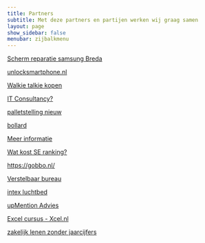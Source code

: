 ```yaml
---
title: Partners
subtitle: Met deze partners en partijen werken wij graag samen
layout: page
show_sidebar: false
menubar: zijbalkmenu
---
```


<a href="https://gsmreparatie.nl/reparaties/samsung/" target="_blank">Scherm reparatie samsung Breda</a>

<a href="https://unlocksmartphone.nl/" target="_blank">unlocksmartphone.nl</a>

<a href="https://www.portofoonweb.nl/portofoon/walkie-talkie.html" target="_blank">Walkie talkie kopen</a>

<a href="https://officeit.nl/it-diensten/it-consultancy/" target="_blank">IT Consultancy?</a>

<a href="https://123magazijninrichting.nl/magazijnstellingen/palletstellingen/" target="_blank">palletstelling nieuw</a>

<a href="https://portacon.nl/bollard" target="_blank">bollard</a>

<a href="https://zwembadgigant.nl/intex-zwembad" target="_blank">Meer informatie</a>

<a href="https://www.internetpaleis.nl/se-ranking/" target="_blank">Wat kost SE ranking?</a>

<a href="https://gobbo.nl/" target="_blank">https://gobbo.nl/</a>

<a href="https://www.buroenzo.nl/bureaus/verstelbaar-bureau.html" target="_blank">Verstelbaar bureau</a>

<a href="https://www.luchtbed.nl/intex-luchtbedden" target="_blank">intex luchtbed</a>



<a href="https://www.upmention.nl/" target="_blank">upMention Advies</a>

<a href="https://www.x-cel.nl/excel-cursus/" target="_blank">Excel cursus - Xcel.nl</a>

<a href="https://www.floryn.com/zakelijke-lening-zonder-jaarcijfers-bkr" target="_blank">zakelijk lenen zonder jaarcijfers</a>